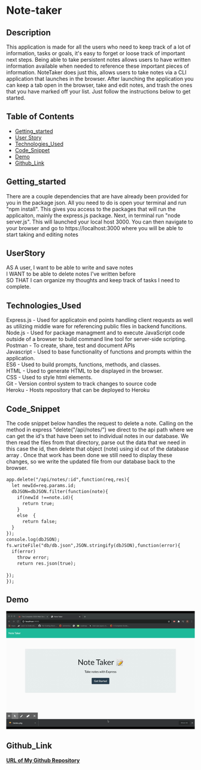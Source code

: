 # Note-taker
## Description
This application is made for all the users who need to keep track of a lot of information, tasks or goals, it's easy to forget or loose track of important next steps. Being able to take persistent notes allows users to have written information available when needed to reference these important pieces of information. NoteTaker does just this, allows users to take notes via a CLI application that launches in the browser. After launching the application you can keep a tab open in the browser, take and edit notes, and trash the ones that you have marked off your list. Just follow the instructions below to get started.

## Table of Contents 

* [Getting_started](#Getting_started)
* [User Story](#UserStory)
* [Technologies_Used](#Technologies_Used)
* [Code_Snippet](#Code_Snippet)
* [Demo](#Demo)
* [Github_Link](#Github_Link)



## Getting_started
There are a couple dependencies that are have already been provided for you in the package json. All you need to do is open your terminal and run "npm install". This gives you access to the packages that will run the applicaiton, mainly the express.js package. Next, in terminal run "node server.js". This will launched your local host 3000. You can then navigate to your browser and go to https://localhost:3000 where you will be able to start taking and editing notes

## UserStory
AS A user, I want to be able to write and save notes <br>
I WANT to be able to delete notes I've written before <br>
SO THAT I can organize my thoughts and keep track of tasks I need to complete.



## Technologies_Used
Express.js - Used for applicatoin end points handling client requests as well as utilizing middle ware for referencing public files in backend funcitions.<br>
Node.js - Used for package managment and to execute JavaScript code outside of a browser to build command line tool for server-side scripting.<br>
Postman - To create, share, test and document APIs<br>
Javascript - Used to base functionality of functions and prompts within the application.<br>
ES6 - Used to build prompts, functions, methods, and classes.<br>
HTML - Used to generate HTML to be displayed in the browser.<br>
CSS - Used to style html elements.<br>
Git - Version control system to track changes to source code<br>
Heroku - Hosts repository that can be deployed to Heroku <br>

## Code_Snippet
The code snippet below handles the request to delete a note. Calling on the  method in express "delete("/api/notes/") we direct to the api path where we can get the id's that have been set to individual notes in our database. We then read the files from that directory, parse out the data that we need in this case the id, then delete that object (note) using id out of the database array . Once that work has been done we still need to display these changes, so we write the updated file from our database back to the browser.
```
app.delete("/api/notes/:id",function(req,res){
  let newId=req.params.id;
  dbJSON=dbJSON.filter(function(note){
    if(newId !==note.id){
      return true;
    }
    else  {
      return false;
  }
});
console.log(dbJSON);
fs.writeFile("db/db.json",JSON.stringify(dbJSON),function(error){
  if(error)
    throw error;
    return res.json(true);
  
});
});
```

## Demo
![](demo.gif)

## Github_Link
[**URL of My Github Repository**](https://github.com/guptaria/Note-taker)<br>


